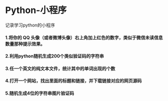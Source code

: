 # Python-小程序
记录学习python的小程序

####  1.将你的 QQ 头像（或者微博头像）右上角加上红色的数字，类似于微信未读信息数量那种提示效果。
####  2.利用python随机生成200个类似验证码的字符串
####  3.任一个英文的纯文本文件，统计其中的单词出现的个数
####  4.打开一个网站，找出里面的标题和链接，并下载链接对应的网页源码
####  5.随机生成4位的字符串图片验证码
